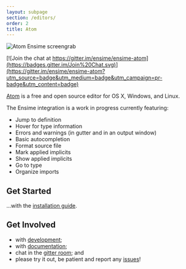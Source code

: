 ```yaml
---
layout: subpage
section: /editors/
order: 2
title: Atom
---
```


![Atom Ensime screengrab](img/atom-screenshot.png)

[![Join the chat at https://gitter.im/ensime/ensime-atom](https://badges.gitter.im/Join%20Chat.svg)](https://gitter.im/ensime/ensime-atom?utm_source=badge&utm_medium=badge&utm_campaign=pr-badge&utm_content=badge)

[Atom] is a free and open source editor for OS X, Windows, and Linux.

The Ensime integration is a work in progress currently featuring:

- Jump to definition
- Hover for type information
- Errors and warnings (in gutter and in an output window)
- Basic autocompletion
- Format source file
- Mark applied implicits
- Show applied implicits
- Go to type
- Organize imports

## Get Started

...with the [installation guide].

## Get Involved

- with [development];
- with [documentation];
- chat in the [gitter room]; and
- please try it out, be patient and report any [issues]!

[Atom]: https://atom.io/
[installation guide]: installation
[development]: development
[documentation]: documentation
[gitter room]: https://gitter.im/ensime/ensime-atom
[issues]: https://github.com/ensime/ensime-atom/issues
